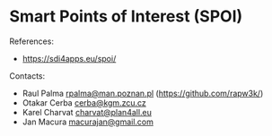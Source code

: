 Smart Points of Interest (SPOI)
==============================

References:
* https://sdi4apps.eu/spoi/

Contacts: 
* Raul Palma <rpalma@man.poznan.pl> (https://github.com/rapw3k/)
* Otakar Cerba <cerba@kgm.zcu.cz>
* Karel Charvat <charvat@plan4all.eu>
* Jan Macura <macurajan@gmail.com> 
